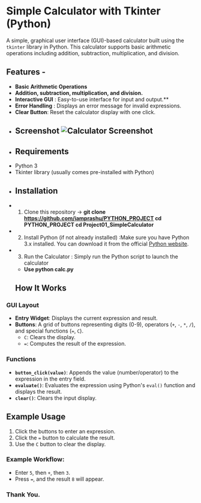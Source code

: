 # Simple Calculator with Tkinter (Python) 
A simple, graphical user interface (GUI)-based calculator built using the `tkinter` library in Python. 
This calculator supports basic arithmetic operations including addition, subtraction, multiplication, and division. 
## Features - 
- **Basic Arithmetic Operations**
- **Addition, subtraction, multiplication, and division.**
- **Interactive GUI** : Easy-to-use interface for input and output.**
- **Error Handling** : Displays an error message for invalid expressions.
- **Clear Button**: Reset the calculator display with one click. 
- ## Screenshot ![Calculator Screenshot](Project-Screenshots/image.png) 
- ## Requirements 
- Python 3 
- Tkinter library (usually comes pre-installed with Python) 
- ## Installation ### 
- 1. Clone this repository -> **git clone https://github.com/iamprashu/PYTHON_PROJECT cd PYTHON_PROJECT cd Project01_SimpleCalculator**
- 2. Install Python (if not already installed) :Make sure you have Python 3.x installed. You can download it from the official [Python website](https://www.python.org/downloads/).
- 3. Run the Calculator : Simply run the Python script to launch the calculator 
	- **Use python calc.py** 
	## How It Works

### GUI Layout

-   **Entry Widget**: Displays the current expression and result.
-   **Buttons**: A grid of buttons representing digits (0-9), operators (`+`, `-`, `*`, `/`), and special functions (`=`, `C`).
    -   `C`: Clears the display.
    -   `=`: Computes the result of the expression.

### Functions

-   **`button_click(value)`**: Appends the value (number/operator) to the expression in the entry field.
-   **`evaluate()`**: Evaluates the expression using Python's `eval()` function and displays the result.
-   **`clear()`**: Clears the input display.

## Example Usage

1.  Click the buttons to enter an expression.
2.  Click the `=` button to calculate the result.
3.  Use the `C` button to clear the display.

### Example Workflow:

-   Enter `5`, then `+`, then `3`.
-   Press `=`, and the result `8` will appear. 

### Thank You.
